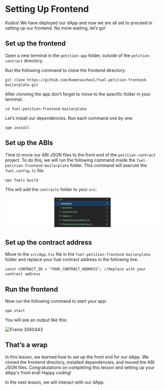 # Setting Up Frontend

Kudos! We have deployed our dApp and now we are all set to proceed in setting up our frontend. No more waiting, let’s go!

## Set up the frontend

Open a new terminal in the `petition-app` folder, outside of the `petition-contract` directory.

Run the following command to clone the frontend directory:

```
git clone https://github.com/0xmetaschool/fuel-petition-frontend-boilerplate.git
```

After clonning the app don’t forget to move to the specific folder in your terminal.

```
cd fuel-petition-frontend-boilerplate
```

Let’s install our dependencies. Run each command one by one.

```
npm install
```

## Set up the ABIs

Time to move our ABI JSON files to the front end of the `petition-contract` project. To do this, we will run the following command inside the `fuel-petition-frontend-boilerplate` folder. This command will execute the `fuel.config.ts` file.

```
npx fuels build
```

This will add the `contracts` folder to your `src`:

![Frame 3560370 (12).jpg](https://raw.githubusercontent.com/0xmetaschool/Learning-Projects/refs/heads/main/assests_for_all/assets_for_petition_fuel/11.%20Setting%20up%20Frontend/Frame_3560370_(12).webp)

## Set up the contract address

Move to the `src/App.tsx` file in the `fuel-petition-frontend-boilerplate` folder and replace your fuel contract address in the following line.

```
const CONTRACT_ID = "YOUR_CONTRACT_ADDRESS"; //Replace with your contract address
```

## Run the frontend

Now run the following command to start your app:

```
npm start
```

You will see an output like this:

![Frame 3560443]()

## That’s a wrap

In this lesson, we learned how to set up the front end for our dApp. We cloned the frontend directory, installed dependencies, and moved the ABI JSON files. Congratulations on completing this lesson and setting up your dApp's front end! Happy coding!

In the next lesson, we will interact with our dApp.
